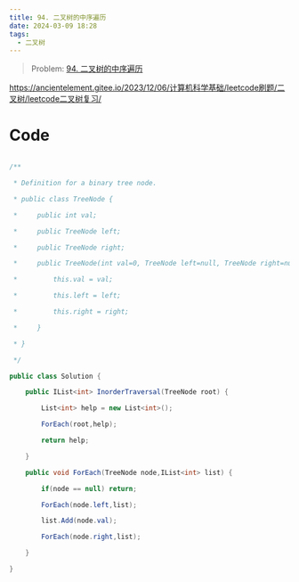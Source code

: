 ```yaml
---
title: 94. 二叉树的中序遍历
date: 2024-03-09 18:28
tags:
  - 二叉树
---
```

> Problem: [94. 二叉树的中序遍历](https://leetcode.cn/problems/binary-tree-inorder-traversal/description/)

  
  

https://ancientelement.gitee.io/2023/12/06/计算机科学基础/leetcode刷题/二叉树/leetcode二叉树复习/

  
  

# Code

```C# []

/**

 * Definition for a binary tree node.

 * public class TreeNode {

 *     public int val;

 *     public TreeNode left;

 *     public TreeNode right;

 *     public TreeNode(int val=0, TreeNode left=null, TreeNode right=null) {

 *         this.val = val;

 *         this.left = left;

 *         this.right = right;

 *     }

 * }

 */

public class Solution {

    public IList<int> InorderTraversal(TreeNode root) {

        List<int> help = new List<int>();

        ForEach(root,help);

        return help;

    }

    public void ForEach(TreeNode node,IList<int> list) {

        if(node == null) return;

        ForEach(node.left,list);

        list.Add(node.val);

        ForEach(node.right,list);

    }

}

```